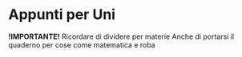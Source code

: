 # Appunti per Uni
**!IMPORTANTE!**
Ricordare di dividere per materie
Anche di portarsi il quaderno per cose come matematica e roba

